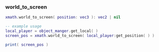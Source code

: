 ### world_to_screen
```lua
xmath.world_to_screen( position: vec3 ): vec2 | nil
```
```lua
-- example usage
local_player = object_manger.get_local( )
screen_pos = xmath.world_to_screen( local_player:get_position( ) )

print( screen_pos )
```